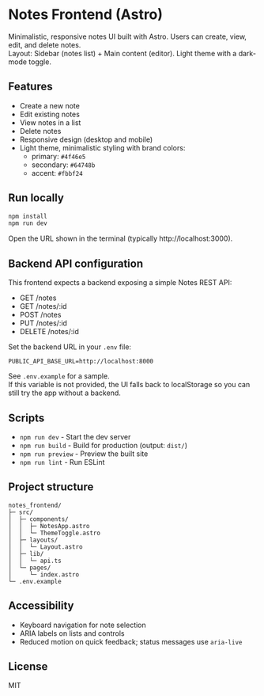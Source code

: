 # Notes Frontend (Astro)

Minimalistic, responsive notes UI built with Astro. Users can create, view, edit, and delete notes.  
Layout: Sidebar (notes list) + Main content (editor). Light theme with a dark-mode toggle.

## Features
- Create a new note
- Edit existing notes
- View notes in a list
- Delete notes
- Responsive design (desktop and mobile)
- Light theme, minimalistic styling with brand colors:
  - primary: `#4f46e5`
  - secondary: `#64748b`
  - accent: `#fbbf24`

## Run locally
```bash
npm install
npm run dev
```

Open the URL shown in the terminal (typically http://localhost:3000).

## Backend API configuration
This frontend expects a backend exposing a simple Notes REST API:
- GET    /notes
- GET    /notes/:id
- POST   /notes
- PUT    /notes/:id
- DELETE /notes/:id

Set the backend URL in your `.env` file:

```env
PUBLIC_API_BASE_URL=http://localhost:8000
```

See `.env.example` for a sample.  
If this variable is not provided, the UI falls back to localStorage so you can still try the app without a backend.

## Scripts
- `npm run dev` - Start the dev server
- `npm run build` - Build for production (output: `dist/`)
- `npm run preview` - Preview the built site
- `npm run lint` - Run ESLint

## Project structure
```
notes_frontend/
├─ src/
│  ├─ components/
│  │  ├─ NotesApp.astro
│  │  └─ ThemeToggle.astro
│  ├─ layouts/
│  │  └─ Layout.astro
│  ├─ lib/
│  │  └─ api.ts
│  └─ pages/
│     └─ index.astro
└─ .env.example
```

## Accessibility
- Keyboard navigation for note selection
- ARIA labels on lists and controls
- Reduced motion on quick feedback; status messages use `aria-live`

## License
MIT
